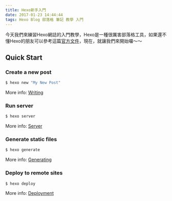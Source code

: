 ```yaml
---
title: Hexo新手入門
date: 2017-01-23 14:44:44
tags: Hexo Blog 部落格 筆記 教學 入門
---
```

今天我們來練習Hexo網誌的入門教學，Hexo是一種很厲害部落格工具，如果還不懂Hexo的朋友可以參考這篇[官方文件]()，現在，就讓我們來開始囉～～


## Quick Start

### Create a new post

``` bash
$ hexo new "My New Post"
```

More info: [Writing](https://hexo.io/docs/writing.html)

### Run server

``` bash
$ hexo server
```

More info: [Server](https://hexo.io/docs/server.html)

### Generate static files

``` bash
$ hexo generate
```

More info: [Generating](https://hexo.io/docs/generating.html)

### Deploy to remote sites

``` bash
$ hexo deploy
```

More info: [Deployment](https://hexo.io/docs/deployment.html)
